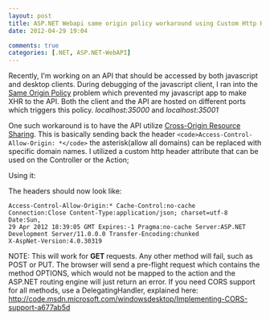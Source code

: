 ```yaml
---
layout: post
title: ASP.NET Webapi same origin policy workaround using Custom Http Headers
date: 2012-04-29 19:04

comments: true
categories: [.NET, ASP.NET-WebAPI]
---
```

Recently, I'm working on an API that should be accessed by both javascript and desktop clients. During debugging of the javascript client, I ran into the <a href="http://en.wikipedia.org/wiki/Same_origin_policy">Same Origin Policy</a> problem which prevented my javascript app to make XHR to the API. Both the client and the API are hosted on different ports which triggers this policy. <em>localhost:35000</em> and <em>localhost:35001</em>

One such workaround is to have the API utilize <a href="http://www.w3.org/TR/cors/">Cross-Origin Resource Sharing</a>. This is basically sending back the header `<code>Access-Control-Allow-Origin: *</code>` the asterisk(allow all domains) can be replaced with specific domain names. I utilized a custom http header attribute that can be used on the Controller or the Action;

<script src="https://gist.github.com/2552652.js?file=HttpHeaderAttribute.cs"></script>

Using it:

<script src="https://gist.github.com/2552696.js?file=UserController.cs"></script>

The headers should now look like:

<code>Access-Control-Allow-Origin:*
Cache-Control:no-cache
Connection:Close
Content-Type:application/json; charset=utf-8
Date:Sun, 29 Apr 2012 18:39:05 GMT
Expires:-1
Pragma:no-cache
Server:ASP.NET Development Server/11.0.0.0
Transfer-Encoding:chunked
X-AspNet-Version:4.0.30319
</code>

NOTE: This will work for <strong>GET </strong>requests. Any other method will fail, such as POST or PUT. The browser will send a pre-flight request which contains the method OPTIONS, which would not be mapped to the action and the ASP.NET routing engine will just return an error. If you need CORS support for all methods, use a DelegatingHandler, explained here: <a href="http://code.msdn.microsoft.com/windowsdesktop/Implementing-CORS-support-a677ab5d">http://code.msdn.microsoft.com/windowsdesktop/Implementing-CORS-support-a677ab5d</a>
